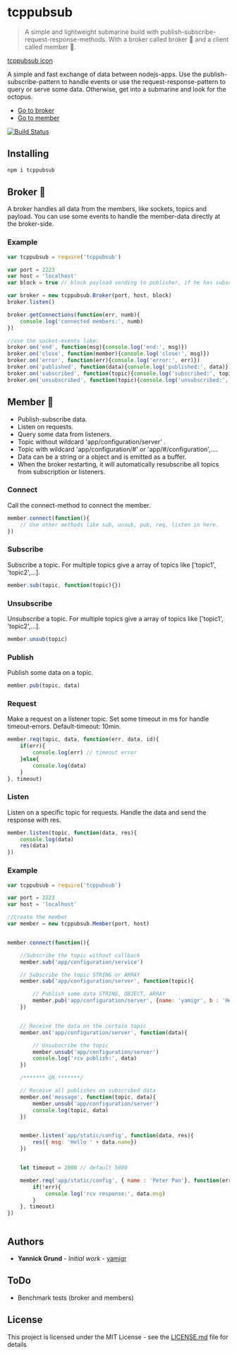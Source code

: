 # tcppubsub

> A simple and lightweight submarine build with publish-subscribe-request-response-methods. With a broker called broker :octopus: and a client called member :dolphin:.

[tcppubsub icon](public/tcppubsub.png)

A simple and fast exchange of data between nodejs-apps. Use the publish-subscribe-pattern to handle events or use the request-response-pattern to query or serve some data. Otherwise, get into a submarine and look for the octopus.

* [Go to broker](#broker)
* [Go to member](#member)


[![Build Status](https://travis-ci.org/yamigr/tcppubsub.svg?branch=master)](https://travis-ci.org/yamigr/tcppubsub)

## Installing
```sh
npm i tcppubsub
```

<a name="broker"></a>

## Broker :octopus:

A broker handles all data from the members, like sockets, topics and payload. You can use some events to handle the member-data directly at the broker-side.

### Example

```js
var tcppubsub = require('tcppubsub')

var port = 2223
var host = 'localhost'
var block = true // block payload sending to publisher, if he has subscribed the topic too. Default: true

var broker = new tcppubsub.Broker(port, host, block)
broker.listen() 

broker.getConnections(function(err, numb){
    console.log('connected members:', numb)
})

//use the socket-events like:
broker.on('end', function(msg){console.log('end:', msg)})
broker.on('close', function(member){console.log('close:', msg)})
broker.on('error', function(err){console.log('error:', err)})
broker.on('published', function(data){console.log('published:', data)})
broker.on('subscribed', function(topic){console.log('subscribed:', topic)})
broker.on('unsubscribed', function(topic){console.log('unsubscribed:', topic)})
```

<a name="member"></a>

## Member :dolphin:

* Publish-subscribe data.
* Listen on requests.
* Query some data from listeners.
* Topic without wildcard 'app/configuration/server' .
* Topic with wildcard 'app/configuration/#' or 'app/#/configuration',....
* Data can be a string or a object and is emitted as a buffer.
* When the broker restarting, it will automatically resubscribe all topics from subscription or listeners.

### Connect

Call the connect-method to connect the member.

```js
member.connect(function(){
    // Use other methods like sub, unsub, pub, req, listen in here.
})
```

### Subscribe

Subscribe a topic. For multiple topics give a array of topics like ['topic1', 'topic2',...].
```js
member.sub(topic, function(topic){})
```

### Unsubscribe

Unsubscribe a topic. For multiple topics give a array of topics like ['topic1', 'topic2',...].
```js
member.unsub(topic)
```

### Publish

Publish some data on a topic.
```js
member.pub(topic, data)
```

### Request

Make a request on a listener topic. Set some timeout in ms for handle timeout-errors. Default-timeout: 10min.
```js
member.req(topic, data, function(err, data, id){
    if(err){
        console.log(err) // timeout error
    }else{
        console.log(data)
    }
}, timeout)
```

### Listen

Listen on a specific topic for requests. Handle the data and send the response with res.
```js
member.listen(topic, function(data, res){
    console.log(data)
    res(data)
})
```

### Example

```js
var tcppubsub = require('tcppubsub')

var port = 2223
var host = 'localhost'

//Create the member
var member = new tcppubsub.Member(port, host)


member.connect(function(){

    //Subscribe the topic without callback
    member.sub('app/configuration/service')

    // Subscribe the topic STRING or ARRAY
    member.sub('app/configuration/server', function(topic){

        // Publish some data STRING, OBJECT, ARRAY
        member.pub('app/configuration/server', {name: 'yamigr', b : 'Hello World'})
    })


    // Receive the data on the certain topic
    member.on('app/configuration/server', function(data){

        // Unsubscribe the topic
        member.unsub('app/configuration/server')
        console.log('rcv publish:', data)
    })

    /******* OR *******/

    // Receive all publishes on subscribed data
    member.on('message', function(topic, data){
        member.unsub('app/configuration/server')
        console.log(topic, data)
    })


    member.listen('app/static/config', function(data, res){
        res({ msg: 'Hello ' + data.name})
    })


    let timeout = 2000 // default 5000

    member.req('app/static/config', { name : 'Peter Pan'}, function(err, data, id){
        if(!err){
            console.log('rcv response:', data.msg)
        }
    }, timeout)
})



```

## Authors

* **Yannick Grund** - *Initial work* - [yamigr](https://github.com/yamigr)

## ToDo

* Benchmark tests (broker and members)

## License

This project is licensed under the MIT License - see the [LICENSE.md](lib/LICENSE.md) file for details

